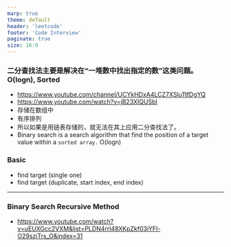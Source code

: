 ```yaml
---
marp: true
theme: default
header: 'leetcode'
footer: 'Code Interview'
paginate: true
size: 16:9
---
```


### 二分查找法主要是解决在“一堆数中找出指定的数”这类问题。O(logn), Sorted

- https://www.youtube.com/channel/UCYkHDxA4LCZ7XSluTtfDgYQ
- https://www.youtube.com/watch?v=jB23XIQUSbI
- 存储在数组中
- 有序排列
- 所以如果是用链表存储的，就无法在其上应用二分查找法了。
- Binary search is a search algorithm that find the position of a target value within a `sorted array.` O(logn)

### Basic

- find target (single one)
- find target (duplicate, start index, end index)

---

### Binary Search Recursive Method

- https://www.youtube.com/watch?v=uEUXGcc2VXM&list=PLDN4rrl48XKpZkf03iYFl-O29szjTrs_O&index=31
